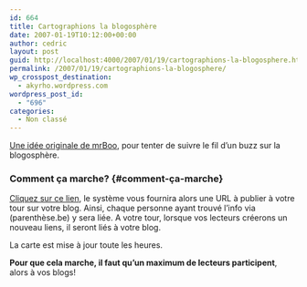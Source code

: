 ```yaml
---
id: 664
title: Cartographions la blogosphère
date: 2007-01-19T10:12:00+00:00
author: cedric
layout: post
guid: http://localhost:4000/2007/01/19/cartographions-la-blogosphere.html
permalink: /2007/01/19/cartographions-la-blogosphere/
wp_crosspost_destination:
  - akyrho.wordpress.com
wordpress_post_id:
  - "696"
categories:
  - Non classé
---
```

[Une idée originale de mrBoo](http://www.mrboo.fr/index.php/2007/01/18/93-buzztrack-mais-ou-va-la-rumeur), pour tenter de suivre le fil d’un buzz sur la blogosphère.

### Comment ça marche? {#comment-ça-marche}

[Cliquez sur ce lien](http://www.hellotipi.com/buzztrack.php?p=192), le système vous fournira alors une URL à publier à votre tour sur votre blog. Ainsi, chaque personne ayant trouvé l’info via (parenthèse.be) y sera liée. A votre tour, lorsque vos lecteurs créerons un nouveau liens, il seront liés à votre blog.

La carte est mise à jour toute les heures.

**Pour que cela marche, il faut qu’un maximum de lecteurs participent**, alors à vos blogs!
